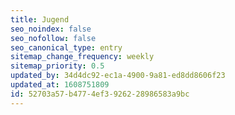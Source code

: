 ```yaml
---
title: Jugend
seo_noindex: false
seo_nofollow: false
seo_canonical_type: entry
sitemap_change_frequency: weekly
sitemap_priority: 0.5
updated_by: 34d4dc92-ec1a-4900-9a81-ed8dd8606f23
updated_at: 1608751809
id: 52703a57-b477-4ef3-9262-28986583a9bc
---
```

